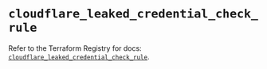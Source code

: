 # `cloudflare_leaked_credential_check_rule`

Refer to the Terraform Registry for docs: [`cloudflare_leaked_credential_check_rule`](https://registry.terraform.io/providers/cloudflare/cloudflare/5.6.0/docs/resources/leaked_credential_check_rule).
